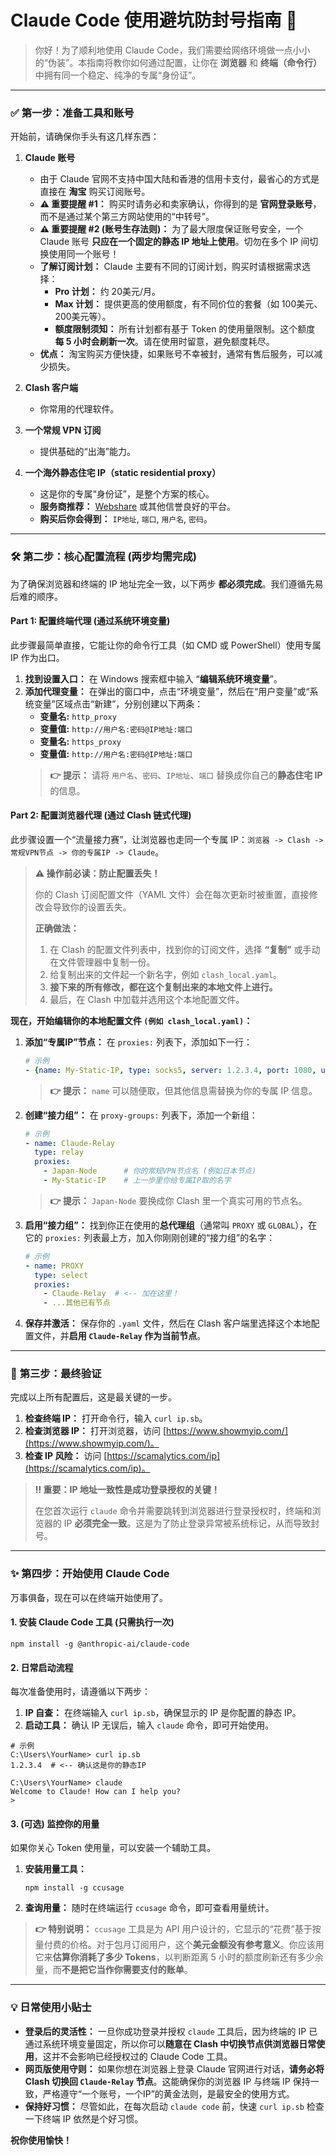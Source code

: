 # Claude Code 使用避坑防封号指南 🚀

> 你好！为了顺利地使用 Claude Code，我们需要给网络环境做一点小小的“伪装”。本指南将教你如何通过配置，让你在 **浏览器** 和 **终端（命令行）** 中拥有同一个稳定、纯净的专属“身份证”。

---

### ✅ **第一步：准备工具和账号**

开始前，请确保你手头有这几样东西：

1.  **Claude 账号**
    -   由于 Claude 官网不支持中国大陆和香港的信用卡支付，最省心的方式是直接在 **淘宝** 购买订阅账号。
    -   **⚠️ 重要提醒 #1：** 购买时请务必和卖家确认，你得到的是 **官网登录账号**，而不是通过某个第三方网站使用的“中转号”。
    -   **⚠️ 重要提醒 #2 (账号生存法则)：** 为了最大限度保证账号安全，一个 Claude 账号 **只应在一个固定的静态 IP 地址上使用**。切勿在多个 IP 间切换使用同一个账号！
    -   **了解订阅计划：** Claude 主要有不同的订阅计划，购买时请根据需求选择：
        -   **Pro 计划：** 约 20美元/月。
        -   **Max 计划：** 提供更高的使用额度，有不同价位的套餐（如 100美元、200美元等）。
        -   **额度限制须知：** 所有计划都有基于 Token 的使用量限制。这个额度 **每 5 小时会刷新一次**。请在使用时留意，避免额度耗尽。
    -   **优点：** 淘宝购买方便快捷，如果账号不幸被封，通常有售后服务，可以减少损失。

2.  **Clash 客户端**
    -   你常用的代理软件。

3.  **一个常规 VPN 订阅**
    -   提供基础的“出海”能力。

4.  **一个海外静态住宅 IP（static residential proxy）**
    -   这是你的专属“身份证”，是整个方案的核心。
    -   **服务商推荐：** [Webshare](https://www.webshare.io/) 或其他信誉良好的平台。
    -   **购买后你会得到：** `IP地址`, `端口`, `用户名`, `密码`。

---

### 🛠️ **第二步：核心配置流程 (两步均需完成)**

为了确保浏览器和终端的 IP 地址完全一致，以下两步 **都必须完成**。我们遵循先易后难的顺序。

#### **Part 1: 配置终端代理 (通过系统环境变量)**

此步骤最简单直接，它能让你的命令行工具（如 CMD 或 PowerShell）使用专属 IP 作为出口。

1.  **找到设置入口：** 在 Windows 搜索框中输入 “**编辑系统环境变量**”。
2.  **添加代理变量：** 在弹出的窗口中，点击“环境变量”，然后在“用户变量”或“系统变量”区域点击“新建”，分别创建以下两条：
    -   **变量名:** `http_proxy`
    -   **变量值:** `http://用户名:密码@IP地址:端口`
    -   **变量名:** `https_proxy`
    -   **变量值:** `http://用户名:密码@IP地址:端口`
    > **👉 提示：** 请将 `用户名`、`密码`、`IP地址`、`端口` 替换成你自己的**静态住宅 IP** 的信息。

#### **Part 2: 配置浏览器代理 (通过 Clash 链式代理)**

此步骤设置一个“流量接力赛”，让浏览器也走同一个专属 IP：`浏览器 -> Clash -> 常规VPN节点 -> 你的专属IP -> Claude`。

> **⚠️ 操作前必读：防止配置丢失！**
>
> 你的 Clash 订阅配置文件（YAML 文件）会在每次更新时被重置，直接修改会导致你的设置丢失。
>
> **正确做法：**
> 1.  在 Clash 的配置文件列表中，找到你的订阅文件，选择 **“复制”** 或手动在文件管理器中复制一份。
> 2.  给复制出来的文件起一个新名字，例如 `clash_local.yaml`。
> 3.  **接下来的所有修改，都在这个复制出来的本地文件上进行。**
> 4.  最后，在 Clash 中加载并选用这个本地配置文件。

**现在，开始编辑你的本地配置文件 `(例如 clash_local.yaml)`：**

1.  **添加“专属IP”节点：**
    在 `proxies:` 列表下，添加如下一行：
    ```yaml
    # 示例
    - {name: My-Static-IP, type: socks5, server: 1.2.3.4, port: 1080, username: user, password: pass, udp: true}
    ```
    > **👉 提示：** `name` 可以随便取，但其他信息需替换为你的专属 IP 信息。

2.  **创建“接力组”：**
    在 `proxy-groups:` 列表下，添加一个新组：
    ```yaml
    # 示例
    - name: Claude-Relay
      type: relay
      proxies:
        - Japan-Node      # 你的常规VPN节点名 (例如日本节点)
        - My-Static-IP    # 上一步里你给专属IP取的名字
    ```
    > **👉 提示：** `Japan-Node` 要换成你 Clash 里一个真实可用的节点名。

3.  **启用“接力组”：**
    找到你正在使用的**总代理组**（通常叫 `PROXY` 或 `GLOBAL`），在它的 `proxies:` 列表最上方，加入你刚刚创建的“接力组”的名字：
    ```yaml
    # 示例
    - name: PROXY
      type: select
      proxies:
        - Claude-Relay  # <-- 加在这里！
        - ...其他已有节点
    ```

4.  **保存并激活：**
    保存你的 `.yaml` 文件，然后在 Clash 客户端里选择这个本地配置文件，并**启用 `Claude-Relay` 作为当前节点**。

---

### 🚨 **第三步：最终验证**

完成以上所有配置后，这是最关键的一步。

1.  **检查终端 IP：** 打开命令行，输入 `curl ip.sb`。
2.  **检查浏览器 IP：** 打开浏览器，访问 [https://www.showmyip.com/](https://www.showmyip.com/)。
3.  **检查 IP 风险：** 访问 [https://scamalytics.com/ip](https://scamalytics.com/ip)。

> **‼️ 重要：IP 地址一致性是成功登录授权的关键！**
>
> 在您首次运行 `claude` 命令并需要跳转到浏览器进行登录授权时，终端和浏览器的 IP **必须完全一致**。这是为了防止登录异常被系统标记，从而导致封号。

---

### ✨ **第四步：开始使用 Claude Code**

万事俱备，现在可以在终端开始使用了。

#### **1. 安装 Claude Code 工具 (只需执行一次)**
```shell
npm install -g @anthropic-ai/claude-code
```

#### **2. 日常启动流程**
每次准备使用时，请遵循以下两步：
1.  **IP 自查：** 在终端输入 `curl ip.sb`，确保显示的 IP 是你配置的静态 IP。
2.  **启动工具：** 确认 IP 无误后，输入 `claude` 命令，即可开始使用。
```shell
# 示例
C:\Users\YourName> curl ip.sb
1.2.3.4  # <-- 确认这是你的静态IP

C:\Users\YourName> claude
Welcome to Claude! How can I help you?
>
```

#### **3. (可选) 监控你的用量**
如果你关心 Token 使用量，可以安装一个辅助工具。
1.  **安装用量工具：**
    ```shell
    npm install -g ccusage
    ```
2.  **查询用量：**
    随时在终端运行 `ccusage` 命令，即可查看用量统计。
> **👉 特别说明：**
> `ccusage` 工具是为 API 用户设计的，它显示的“花费”基于按量付费的价格。对于包月订阅用户，这个**美元金额没有参考意义**。你应该用它来**估算你消耗了多少 Tokens**，以判断距离 5 小时的额度刷新还有多少余量，而**不是把它当作你需要支付的账单**。

---

### 💡 **日常使用小贴士**

-   **登录后的灵活性：**
    一旦你成功登录并授权 `claude` 工具后，因为终端的 IP 已通过系统环境变量固定，所以你可以**随意在 Clash 中切换节点供浏览器日常使用**，这并不会影响已经授权过的 Claude Code 工具。
-   **网页版使用守则：**
    如果你想在浏览器上登录 Claude 官网进行对话，**请务必将 Clash 切换回 `Claude-Relay` 节点**。这能确保你的浏览器 IP 与终端 IP 保持一致，严格遵守“一个账号，一个IP”的黄金法则，是最安全的使用方式。
-   **保持好习惯：**
    尽管如此，在每次启动 `claude code` 前，快速 `curl ip.sb` 检查一下终端 IP 依然是个好习惯。

**祝你使用愉快！**
